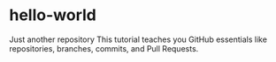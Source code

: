 # hello-world
Just another repository
This tutorial teaches you GitHub essentials like repositories, branches, commits, and Pull Requests.
